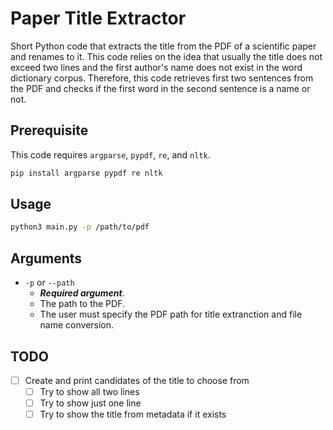 # Paper Title Extractor

Short Python code that extracts the title from the PDF of a scientific paper and renames to it.
This code relies on the idea that usually the title does not exceed two lines and the first author's name does not exist in the word dictionary corpus.
Therefore, this code retrieves first two sentences from the PDF and checks if the first word in the second sentence is a name or not.

## Prerequisite

This code requires `argparse`, `pypdf`, `re`, and `nltk`.
```bash
pip install argparse pypdf re nltk
```

## Usage

```bash
python3 main.py -p /path/to/pdf
```

## Arguments

- `-p` or `--path`
  - ***Required argument***.
  - The path to the PDF.
  - The user must specify the PDF path for title extranction and file name conversion.

## TODO

- [ ] Create and print candidates of the title to choose from
  - [ ] Try to show all two lines
  - [ ] Try to show just one line
  - [ ] Try to show the title from metadata if it exists